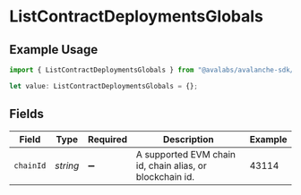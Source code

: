 # ListContractDeploymentsGlobals

## Example Usage

```typescript
import { ListContractDeploymentsGlobals } from "@avalabs/avalanche-sdk/models/operations";

let value: ListContractDeploymentsGlobals = {};
```

## Fields

| Field                                                    | Type                                                     | Required                                                 | Description                                              | Example                                                  |
| -------------------------------------------------------- | -------------------------------------------------------- | -------------------------------------------------------- | -------------------------------------------------------- | -------------------------------------------------------- |
| `chainId`                                                | *string*                                                 | :heavy_minus_sign:                                       | A supported EVM chain id, chain alias, or blockchain id. | 43114                                                    |